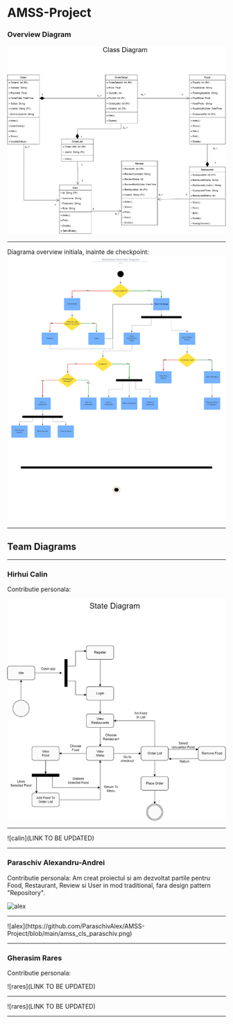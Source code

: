 # AMSS-Project
 
<h3>Overview Diagram</h3>

![ovw](https://github.com/ParaschivAlex/AMSS-Project/blob/main/amss_class_ovw_team.png)
<hr>

Diagrama overview initiala, inainte de checkpoint:
![ovw2](https://github.com/ParaschivAlex/AMSS-Project/blob/main/amss_int_ovw_team.png)
<hr>

<h2>Team Diagrams</h2>
<hr>

<h3>Hirhui Calin</h3>

Contributie personala:

![calin](https://github.com/ParaschivAlex/AMSS-Project/blob/main/amss_state_hirhui.png)
<hr>
![calin](LINK TO BE UPDATED)
<hr>

<h3>Paraschiv Alexandru-Andrei</h3>

Contributie personala: Am creat proiectul si am dezvoltat partile pentru Food, Restaurant, Review si User in mod traditional, fara design pattern "Repository".

![alex](/blob/main/amss_ucd_paraschiv.png)
<hr>
![alex](https://github.com/ParaschivAlex/AMSS-Project/blob/main/amss_cls_paraschiv.png)
<hr>

<h3>Gherasim Rares</h3>

Contributie personala:

![rares](LINK TO BE UPDATED)
<hr>
![rares](LINK TO BE UPDATED)
<hr>
